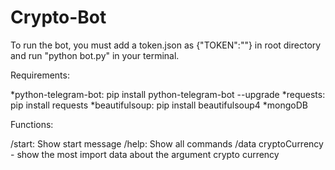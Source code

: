 # Crypto-Bot

To run the bot, you must add a token.json as {"TOKEN":"<TOKEN NUMBER>"} in root directory
and run "python bot.py" in your terminal.
  
Requirements:

*python-telegram-bot: pip install python-telegram-bot --upgrade
*requests: pip install requests
*beautifulsoup: pip install beautifulsoup4
*mongoDB

Functions:

/start: Show start message
/help: Show all commands
/data cryptoCurrency  - show the most import data about the argument crypto currency
